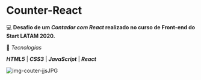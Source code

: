 # Counter-React

💻 **Desafio de um _Contador com React_ realizado no curso de Front-end do Start LATAM 2020.**

🚀 _Tecnologias_

**_HTML5_** | **_CSS3_** | **_JavaScript_** | **_React_**

![img-couter-jjsJPG](https://user-images.githubusercontent.com/66651329/95682972-ce6eed00-0bbe-11eb-9a60-c34b25060394.JPG)
